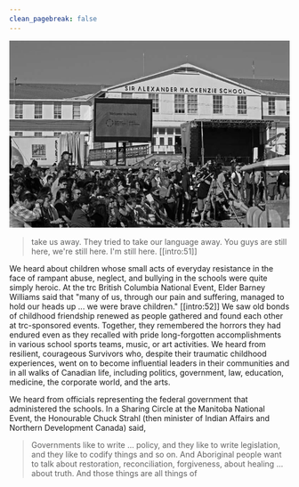 ```yaml
---
clean_pagebreak: false
---
```


![Truth and Reconciliation Commission Northern National Event, Inuvik, Northwest Territories, June 2011.](image-0000.jpg)

> take us away. They tried to take our language away. You guys are still here, we're still here. I'm still here. [[intro:51]]

We heard about children whose small acts of everyday resistance in the face of rampant abuse, neglect, and bullying in the schools were quite simply heroic. At the trc British Columbia National Event, Elder Barney Williams said that "many of us, through our pain and suffering, managed to hold our heads up ... we were brave children." [[intro:52]] We saw old bonds of childhood friendship renewed as people gathered and found each other at trc-sponsored events. Together, they remembered the horrors they had endured even as they recalled with pride long-forgotten accomplishments in various school sports teams, music, or art activities. We heard from resilient, courageous Survivors who, despite their traumatic childhood experiences, went on to become influential leaders in their communities and in all walks of Canadian life, including politics, government, law, education, medicine, the corporate world, and the arts.

We heard from officials representing the federal government that administered the schools. In a Sharing Circle at the Manitoba National Event, the Honourable Chuck Strahl (then minister of Indian Affairs and Northern Development Canada) said,

> Governments like to write ... policy, and they like to write legislation, and they like to codify things and so on. And Aboriginal people want to talk about restoration, reconciliation, forgiveness, about healing ... about truth. And those things are all things of
